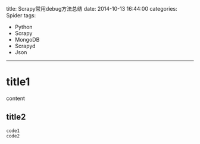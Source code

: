 title: Scrapy常用debug方法总结
date: 2014-10-13 16:44:00
categories: Spider
tags:
- Python
- Scrapy
- MongoDB
- Scrapyd
- Json

---

# title1

content

## title2

    code1
    code2
